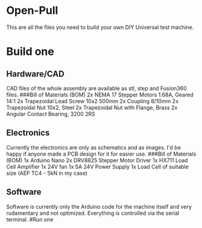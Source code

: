 # Open-Pull
This are all the files you need to build your own DIY Universal test machine.
# Build one
## Hardware/CAD
CAD files of the whole assembly are available as stl, step and Fusion360 files.
###Bill of Materials (BOM)
2x NEMA 17 Stepper Motors 1.68A, Geared 14:1
2x Trapezoidal Lead Screw 10x2 500mm
2x Coupling 8/10mm
2x Trapezoidal Nut 10x2, Steel
2x Trapezoidal Nut with Flange, Brass
2x Angular Contact Bearing, 3200 2RS


## Electronics
Currently the electronics are only as schematics and as images. I'd be happy if anyone made a PCB design for it for easier use.
###Bill of Materials (BOM)
1x Arduino Nano
2x DRV8825 Stepper Motor Driver
1x HX711 Load Cell Amplifier
1x 24V fan
1x 5A 24V Power Supply
1x Load Cell of suitable size (AEP TC4 - 5kN in my case)


## Software
Software is currently only the Arduino code for the machine itself and very rudamentary and not optimized. Everything is controlled via the serial terminal.
#Run one

